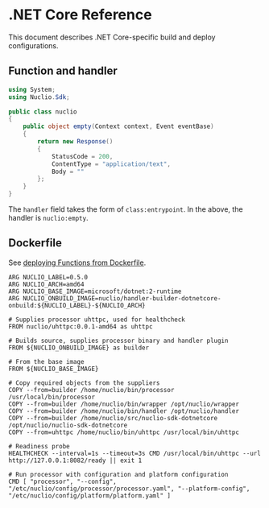 # .NET Core Reference

This document describes .NET Core-specific build and deploy configurations.

## Function and handler

```cs
using System;
using Nuclio.Sdk;

public class nuclio
{
	public object empty(Context context, Event eventBase)
	{
		return new Response()
		{
			StatusCode = 200,
			ContentType = "application/text",
			Body = ""
		};
	}
}
```

The `handler` field takes the form of `class:entrypoint`. In the above, the handler is `nuclio:empty`. 

## Dockerfile
See [deploying Functions from Dockerfile](/docs/tasks/deploy-functions-from-dockerfile.md).

```
ARG NUCLIO_LABEL=0.5.0
ARG NUCLIO_ARCH=amd64
ARG NUCLIO_BASE_IMAGE=microsoft/dotnet:2-runtime
ARG NUCLIO_ONBUILD_IMAGE=nuclio/handler-builder-dotnetcore-onbuild:${NUCLIO_LABEL}-${NUCLIO_ARCH}

# Supplies processor uhttpc, used for healthcheck
FROM nuclio/uhttpc:0.0.1-amd64 as uhttpc

# Builds source, supplies processor binary and handler plugin
FROM ${NUCLIO_ONBUILD_IMAGE} as builder

# From the base image
FROM ${NUCLIO_BASE_IMAGE}

# Copy required objects from the suppliers
COPY --from=builder /home/nuclio/bin/processor /usr/local/bin/processor
COPY --from=builder /home/nuclio/bin/wrapper /opt/nuclio/wrapper
COPY --from=builder /home/nuclio/bin/handler /opt/nuclio/handler
COPY --from=builder /home/nuclio/src/nuclio-sdk-dotnetcore /opt/nuclio/nuclio-sdk-dotnetcore
COPY --from=uhttpc /home/nuclio/bin/uhttpc /usr/local/bin/uhttpc

# Readiness probe
HEALTHCHECK --interval=1s --timeout=3s CMD /usr/local/bin/uhttpc --url http://127.0.0.1:8082/ready || exit 1

# Run processor with configuration and platform configuration
CMD [ "processor", "--config", "/etc/nuclio/config/processor/processor.yaml", "--platform-config", "/etc/nuclio/config/platform/platform.yaml" ]
```
